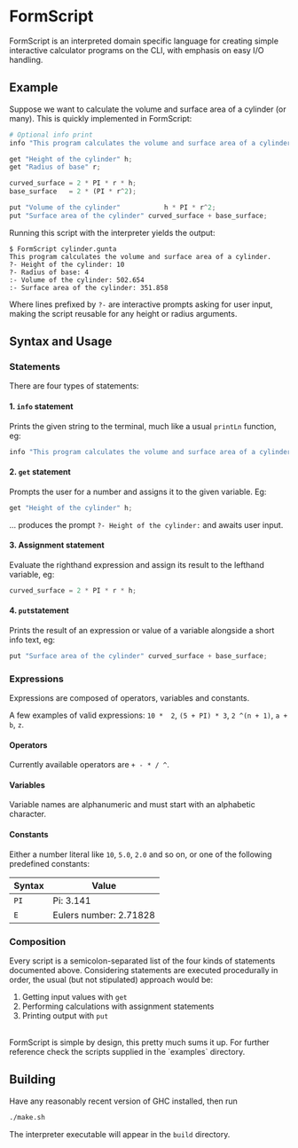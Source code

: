 # FormScript

FormScript is an interpreted domain specific language for creating simple 
interactive calculator programs on the CLI, with emphasis on easy I/O handling.

## Example

Suppose we want to calculate the volume and surface area of a cylinder (or many).
This is quickly implemented in FormScript:

```python
# Optional info print
info "This program calculates the volume and surface area of a cylinder.";

get "Height of the cylinder" h;
get "Radius of base" r;

curved_surface = 2 * PI * r * h;
base_surface   = 2 * (PI * r^2);

put "Volume of the cylinder"		   h * PI * r^2;
put "Surface area of the cylinder" curved_surface + base_surface;
```

Running this script with the interpreter yields the output: 

```
$ FormScript cylinder.gunta
This program calculates the volume and surface area of a cylinder.
?- Height of the cylinder: 10
?- Radius of base: 4
:- Volume of the cylinder: 502.654
:- Surface area of the cylinder: 351.858
```

Where lines prefixed by `?-` are interactive prompts asking for user input, making the script reusable for any height or radius arguments.

## Syntax and Usage

### Statements

There are four types of statements:

#### 1. `info` statement
Prints the given string to the terminal, much like a usual `printLn` function, eg:
```py
info "This program calculates the volume and surface area of a cylinder.";
```
#### 2. `get` statement
Prompts the user for a number and assigns it to the given variable.  Eg:
```py
get "Height of the cylinder" h;
```
... produces the prompt
`?- Height of the cylinder:` and awaits user input.

#### 3. Assignment statement

Evaluate the righthand expression and assign its result to the lefthand variable, eg:
```py
curved_surface = 2 * PI * r * h;
```

#### 4. `put`statement

Prints the result of an expression or value of a variable alongside a short info text, eg:

```py
put "Surface area of the cylinder" curved_surface + base_surface;
```

### Expressions

Expressions are composed of operators, variables and constants.

A few examples of valid expressions: `10 *  2`, `(5 + PI) * 3`, `2 ^(n + 1)`, `a + b`, `z`.

#### Operators

Currently available operators are `+ - * / ^`.

#### Variables

Variable names are alphanumeric and must start with an alphabetic character.

#### Constants

Either a number literal like `10`, `5.0`, `2.0` and so on, or one of the following predefined constants:

| Syntax | Value |
|--------|-------|
| `PI` | Pi: 3.141|
| `E` | Eulers number: 2.71828 |


### Composition

Every script is a semicolon-separated list of the four kinds of statements documented above. Considering statements are executed procedurally in order, the usual (but not stipulated) approach would be:

1. Getting input values with `get`
2. Performing calculations with assignment statements
3. Printing output with `put`

<br>
FormScript is simple by design, this pretty much sums it up. For further reference check the scripts supplied in the `examples` directory.

## Building

Have any reasonably recent version of GHC installed,
then run
```bash
./make.sh 
```

The interpreter executable will appear in the `build` directory.
